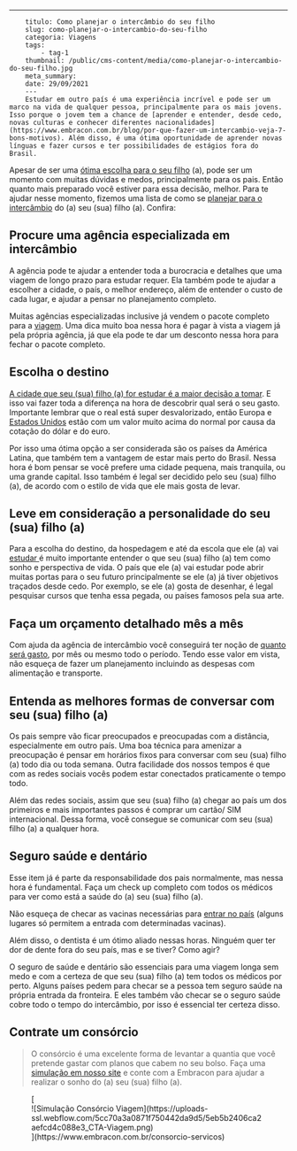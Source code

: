 ---
        titulo: Como planejar o intercâmbio do seu filho
        slug: como-planejar-o-intercambio-do-seu-filho
        categoria: Viagens
        tags:
            - tag-1
        thumbnail: /public/cms-content/media/como-planejar-o-intercambio-do-seu-filho.jpg
        meta_summary: 
        date: 29/09/2021
        ---
        Estudar em outro país é uma experiência incrível e pode ser um marco na vida de qualquer pessoa, principalmente para os mais jovens. Isso porque o jovem tem a chance de [aprender e entender, desde cedo, novas culturas e conhecer diferentes nacionalidades](https://www.embracon.com.br/blog/por-que-fazer-um-intercambio-veja-7-bons-motivos). Além disso, é uma ótima oportunidade de aprender novas línguas e fazer cursos e ter possibilidades de estágios fora do Brasil.

Apesar de ser uma [ótima escolha para o seu filho](https://www.embracon.com.br/blog/4-motivos-para-investir-em-intercambio-para-os-filhos) (a), pode ser um momento com muitas dúvidas e medos, principalmente para os pais. Então quanto mais preparado você estiver para essa decisão, melhor. Para te ajudar nesse momento, fizemos uma lista de como se [planejar para o intercâmbio](https://www.embracon.com.br/blog/7-dicas-essenciais-para-organizar-um-intercambio) do (a) seu (sua) filho (a). Confira:

Procure uma agência especializada em intercâmbio
------------------------------------------------

A agência pode te ajudar a entender toda a burocracia e detalhes que uma viagem de longo prazo para estudar requer. Ela também pode te ajudar a escolher a cidade, o país, o melhor endereço, além de entender o custo de cada lugar, e ajudar a pensar no planejamento completo.

Muitas agências especializadas inclusive já vendem o pacote completo para a [viagem](https://www.embracon.com.br/blog/saiba-como-montar-um-roteiro-de-viagem-em-7-passos). Uma dica muito boa nessa hora é pagar à vista a viagem já pela própria agência, já que ela pode te dar um desconto nessa hora para fechar o pacote completo.

Escolha o destino
-----------------

[A cidade que seu (sua) filho (a) for estudar é a maior decisão a tomar](https://www.embracon.com.br/blog/destino-para-intercambio-como-escolher-a-melhor-opcao). E isso vai fazer toda a diferença na hora de descobrir qual será o seu gasto. Importante lembrar que o real está super desvalorizado, então Europa e[ Estados Unidos](https://www.embracon.com.br/blog/quais-as-maiores-vantagens-de-fazer-intercambio-nos-eua) estão com um valor muito acima do normal por causa da cotação do dólar e do euro.

Por isso uma ótima opção a ser considerada são os países da América Latina, que também tem a vantagem de estar mais perto do Brasil. Nessa hora é bom pensar se você prefere uma cidade pequena, mais tranquila, ou uma grande capital. Isso também é legal ser decidido pelo seu (sua) filho (a), de acordo com o estilo de vida que ele mais gosta de levar.

Leve em consideração a personalidade do seu (sua) filho (a)
-----------------------------------------------------------

Para a escolha do destino, da hospedagem e até da escola que ele (a) vai [estudar ](https://www.embracon.com.br/blog/quais-as-vantagens-de-fazer-mestrado-ou-doutorado-fora-do-pais)é muito importante entender o que seu (sua) filho (a) tem como sonho e perspectiva de vida. O país que ele (a) vai estudar pode abrir muitas portas para o seu futuro principalmente se ele (a) já tiver objetivos traçados desde cedo. Por exemplo, se ele (a) gosta de desenhar, é legal pesquisar cursos que tenha essa pegada, ou países famosos pela sua arte.

Faça um orçamento detalhado mês a mês 
--------------------------------------

Com ajuda da agência de intercâmbio você conseguirá ter noção de [quanto será gasto](https://www.embracon.com.br/blog/7-dicas-para-comecar-a-sua-organizacao-financeira), por mês ou mesmo todo o período. Tendo esse valor em vista, não esqueça de fazer um planejamento incluindo as despesas com alimentação e transporte.

Entenda as melhores formas de conversar com seu (sua) filho (a)
---------------------------------------------------------------

Os pais sempre vão ficar preocupados e preocupadas com a distância, especialmente em outro país. Uma boa técnica para amenizar a preocupação é pensar em horários fixos para conversar com seu (sua) filho (a) todo dia ou toda semana. Outra facilidade dos nossos tempos é que com as redes sociais vocês podem estar conectados praticamente o tempo todo.

Além das redes sociais, assim que seu (sua) filho (a) chegar ao país um dos primeiros e mais importantes passos é comprar um cartão/ SIM internacional. Dessa forma, você consegue se comunicar com seu (sua) filho (a) a qualquer hora.

Seguro saúde e dentário
-----------------------

Esse item já é parte da responsabilidade dos pais normalmente, mas nessa hora é fundamental. Faça um check up completo com todos os médicos para ver como está a saúde do (a) seu (sua) filho (a).

Não esqueça de checar as vacinas necessárias para [entrar no país](https://www.embracon.com.br/blog/3-dicas-para-passar-na-imigracao-de-qualquer-pais-sem-problemas) (alguns lugares só permitem a entrada com determinadas vacinas).

Além disso, o dentista é um ótimo aliado nessas horas. Ninguém quer ter dor de dente fora do seu país, mas e se tiver? Como agir?

O seguro de saúde e dentário são essenciais para uma viagem longa sem medo e com a certeza de que seu (sua) filho (a) tem todos os médicos por perto. Alguns países pedem para checar se a pessoa tem seguro saúde na própria entrada da fronteira. E eles também vão checar se o seguro saúde cobre todo o tempo do intercâmbio, por isso é essencial ter certeza disso.

Contrate um consórcio 
----------------------

> O consórcio é uma excelente forma de levantar a quantia que você pretende gastar com planos que cabem no seu bolso. Faça uma [simulação em nosso site](https://www.embracon.com.br/consorcio-servicos) e conte com a Embracon para ajudar a realizar o sonho do (a) seu (sua) filho (a).

<figure class="w-richtext-figure-type-image w-richtext-align-center">[<div>![Simulação Consórcio Viagem](https://uploads-ssl.webflow.com/5cc70a3a0871f750442da9d5/5eb5b2406ca2aefcd4c088e3_CTA-Viagem.png)</div>](https://www.embracon.com.br/consorcio-servicos)</figure>
        